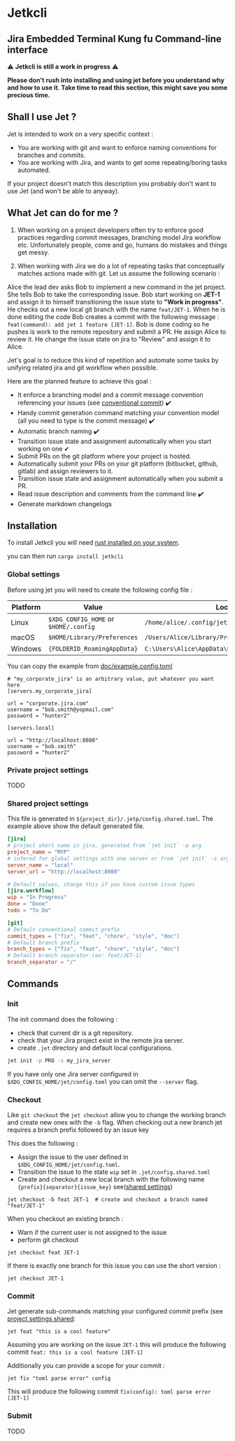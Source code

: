 # Jetkcli


[Build Status]: https://travis-ci.com/oknozor/musicbrainz_rs.svg?branch=master
[travis]: https://travis-ci.com/oknozor/musicbrainz_rs
[Latest Version]: https://img.shields.io/crates/v/jetkcli.svg
[crates.io]: https://www.crates.io/crates/jetkcli

Jira Embedded Terminal Kung fu Command-line interface
---
⚠️ **Jetkcli is still a work in progress** ⚠️

**Please don't rush into installing and using jet before you understand why and how to use it. Take time to read this 
section, this might save you some precious time.** 

## Shall I use Jet ? 

Jet is intended to work on a very specific context : 
- You are working with git and want to enforce naming conventions for branches and commits.
- You are working with Jira, and wants to get some repeating/boring tasks automated.

If your project doesn't match this description you probably don't want to use Jet (and won't be able to anyway). 

## What Jet can do for me ? 

1. When working on a project developers often try to enforce good practices regarding commit messages, 
branching model Jira workflow etc. Unfortunately people, come and go, humans do mistakes and things get messy.

2. When working with Jira we do a lot of repeating tasks that conceptually matches actions made with git. 
Let us assume the following scenario :

Alice the lead dev asks Bob to implement a new command in the jet project. 
She tells Bob to take the corresponding issue. 
Bob start working on **JET-1** and assign it to himself transitioning the issue state to **"Work in progress"**.
He checks out a new local git branch with the name `feat/JET-1`.
When he is done editing the code Bob creates a commit with the following message : `feat(command): add jet 1 feature [JET-1]`.
Bob is done coding so he pushes is work to the remote repository and submit a PR.
He assign Alice to review it.
He change the issue state on jira to "Review" and assign it to Alice.

Jet's goal is to reduce this kind of repetition and automate some tasks by unifying related jira and git workflow when
 possible. 

Here are the planned feature to achieve this goal : 
- It enforce a branching model and a commit message convention referencing your issues
(see [conventional commit](https://www.conventionalcommits.org/en/v1.0.0/)) ✔️
- Handy commit generation command matching your convention model (all you need to type is the commit message) ✔️
- Automatic branch naming ✔️
- Transition issue state and assignment automatically when you start working on one ✔ ️
- Submit PRs on the git platform where your project is hosted. 
- Automatically submit your PRs on your git platform (bitbucket, github, gitlab) and assign reviewers to it. 
- Transition issue state and assignment automatically when you submit a PR. 
- Read issue description and comments from the command line ✔️
- Generate markdown changelogs


## Installation

To install Jetkcli you will need [rust installed on your system](https://www.rust-lang.org/tools/install).

you can then run `cargo install jetkcli`

### Global settings

Before using jet you will need to create the following config file :

|Platform | Value                                 | Location                                           |
| ------- | ------------------------------------- | --------------------------------                   |
| Linux   | `$XDG_CONFIG_HOME` or `$HOME/.config` | `/home/alice/.config/jet/config.toml`              |
| macOS   | `$HOME/Library/Preferences`           | `/Users/Alice/Library/Preferences/jet/config.toml` |
| Windows | `{FOLDERID_RoamingAppData}`           | `C:\Users\Alice\AppData\Roaming\jet\config.toml`   |

You can copy the example from [doc/example.config.toml](doc/example.config.toml)

```shell script
# "my_corporate_jira" is an arbitrary value, put whatever you want here
[servers.my_corporate_jira]

url = "corporate.jira.com"
username = "bob.smith@yopmail.com"
password = "hunter2"

[servers.local]

url = "http://localhost:8080"
username = "bob.smith"
password = "hunter2"
```

### Private project settings
TODO

### Shared project settings

This file is generated in `${project_dir}/.jetp/config.shared.toml`. 
The example above show the default generated file.

```toml
[jira]
# project short name in jira, generated from `jet init` -p arg
project_name = "MYP"
# infered for global settings with one server or from `jet init` -s arg
server_name = "local"
server_url = "http://localhost:8080"

# Default values, change this if you have custom issue types
[jira.workflow]
wip = "In Progress"
done = "Done"
todo = "To Do"

[git]
# Default conventional commit prefix
commit_types = ["fix", "feat", "chore", "style", "doc"]
# Default branch prefix
branch_types = ["fix", "feat", "chore", "style", "doc"]
# Default branch separator (ex: feat/JET-1)
branch_separator = "/"
```

## Commands

### Init

The init command does the following : 
- check that current dir is a git repository. 
- check that your Jira project exist in the remote jira server.  
- create `.jet` directory and default local configurations. 

```sh
jet init -p PRO -s my_jira_server
```
If you have only one Jira server configured in `$XDG_CONFIG_HOME/jet/config.toml` you can omit the `--server` flag.
 
### Checkout

Like `git checkout` the  `jet checkout` allow you to change the working branch and create new ones with the `-b` flag.
When checking out a new branch jet requires a branch prefix followed by an issue key

This does the following :
- Assign the issue to the user defined in `$XDG_CONFIG_HOME/jet/config.toml`. 
- Transition the issue to the state `wip` set in `.jet/config.shared.toml`
- Create and checkout a new local branch with the following name `{prefix}{separator}{issue_key}` see([shared settings](#shared-project-settings))

```shell script
jet checkout -b feat JET-1  # create and checkout a branch named "feat/JET-1"
``` 

When you checkout an existing branch :
- Warn if the current user is not assigned to the issue
- perform git checkout

```shell script
jet checkout feat JET-1
``` 

If there is exactly one branch for this issue you can use the short version : 
 ```shell script
 jet checkout JET-1
 ``` 

### Commit

Jet generate sub-commands matching your configured commit prefix (see [project settings shared](#shared-project-settings):

```shell script
jet feat "this is a cool feature"
```
Assuming you are working on the issue `JET-1` this will produce the following commit `feat: this is a cool feature [JET-1]`

Additionally you can provide a scope for your commit :

```shell script
jet fix "toml parse error" config
```

This will produce the following commit `fix(config): toml parse error [JET-1]`

### Submit 

TODO